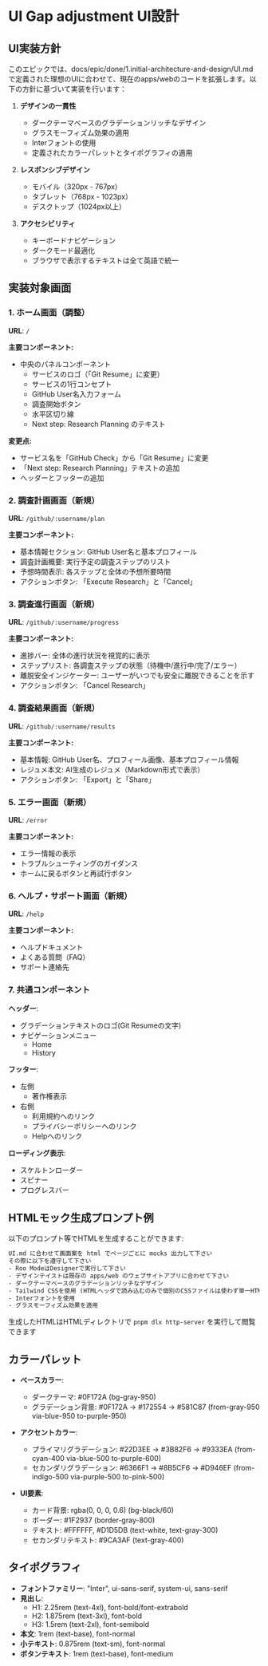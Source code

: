 # UI Gap adjustment UI設計

## UI実装方針

このエピックでは、docs/epic/done/1.initial-architecture-and-design/UI.mdで定義された理想のUIに合わせて、現在のapps/webのコードを拡張します。以下の方針に基づいて実装を行います：

1. **デザインの一貫性**
   - ダークテーマベースのグラデーションリッチなデザイン
   - グラスモーフィズム効果の適用
   - Interフォントの使用
   - 定義されたカラーパレットとタイポグラフィの適用

2. **レスポンシブデザイン**
   - モバイル（320px - 767px）
   - タブレット（768px - 1023px）
   - デスクトップ（1024px以上）

3. **アクセシビリティ**
   - キーボードナビゲーション
   - ダークモード最適化
   - ブラウザで表示するテキストは全て英語で統一

## 実装対象画面

### 1. ホーム画面（調整）

**URL**: `/`

**主要コンポーネント:**
- 中央のパネルコンポーネント
  - サービスのロゴ（「Git Resume」に変更）
  - サービスの1行コンセプト
  - GitHub User名入力フォーム
  - 調査開始ボタン
  - 水平区切り線
  - Next step: Research Planning のテキスト

**変更点:**
- サービス名を「GitHub Check」から「Git Resume」に変更
- 「Next step: Research Planning」テキストの追加
- ヘッダーとフッターの追加

### 2. 調査計画画面（新規）

**URL**: `/github/:username/plan`

**主要コンポーネント:**
- 基本情報セクション: GitHub User名と基本プロフィール
- 調査計画概要: 実行予定の調査ステップのリスト
- 予想時間表示: 各ステップと全体の予想所要時間
- アクションボタン: 「Execute Research」と「Cancel」

### 3. 調査進行画面（新規）

**URL**: `/github/:username/progress`

**主要コンポーネント:**
- 進捗バー: 全体の進行状況を視覚的に表示
- ステップリスト: 各調査ステップの状態（待機中/進行中/完了/エラー）
- 離脱安全インジケーター: ユーザーがいつでも安全に離脱できることを示す
- アクションボタン: 「Cancel Research」

### 4. 調査結果画面（新規）

**URL**: `/github/:username/results`

**主要コンポーネント:**
- 基本情報: GitHub User名、プロフィール画像、基本プロフィール情報
- レジュメ本文: AI生成のレジュメ（Markdown形式で表示）
- アクションボタン: 「Export」と「Share」

### 5. エラー画面（新規）

**URL**: `/error`

**主要コンポーネント:**
- エラー情報の表示
- トラブルシューティングのガイダンス
- ホームに戻るボタンと再試行ボタン

### 6. ヘルプ・サポート画面（新規）

**URL**: `/help`

**主要コンポーネント:**
- ヘルプドキュメント
- よくある質問（FAQ）
- サポート連絡先

### 7. 共通コンポーネント

**ヘッダー**:
- グラデーションテキストのロゴ(Git Resumeの文字)
- ナビゲーションメニュー
  - Home
  - History

**フッター**:
- 左側
  - 著作権表示
- 右側
  - 利用規約へのリンク
  - プライバシーポリシーへのリンク
  - Helpへのリンク

**ローディング表示**:
- スケルトンローダー
- スピナー
- プログレスバー

## HTMLモック生成プロンプト例

以下のプロンプト等でHTMLを生成することができます:
```html
UI.md に合わせて画面案を html でページごとに mocks 出力して下さい
その際に以下を遵守して下さい
- Roo ModeはDesignerで実行して下さい
- デザインテイストは既存の apps/web のウェブサイトアプリに合わせて下さい
- ダークテーマベースのグラデーションリッチなデザイン
- Tailwind CSSを使用 (HTMLヘッダで読み込むのみで個別のCSSファイルは使わず単一HTMLで画面表示可能とする)
- Interフォントを使用
- グラスモーフィズム効果を適用
```

生成したHTMLはHTMLディレクトリで `pnpm dlx http-server` を実行して閲覧できます

## カラーパレット

- **ベースカラー**: 
  - ダークテーマ: #0F172A (bg-gray-950)
  - グラデーション背景: #0F172A → #172554 → #581C87 (from-gray-950 via-blue-950 to-purple-950)

- **アクセントカラー**: 
  - プライマリグラデーション: #22D3EE → #3B82F6 → #9333EA (from-cyan-400 via-blue-500 to-purple-600)
  - セカンダリグラデーション: #6366F1 → #8B5CF6 → #D946EF (from-indigo-500 via-purple-500 to-pink-500)

- **UI要素**:
  - カード背景: rgba(0, 0, 0, 0.6) (bg-black/60)
  - ボーダー: #1F2937 (border-gray-800)
  - テキスト: #FFFFFF, #D1D5DB (text-white, text-gray-300)
  - セカンダリテキスト: #9CA3AF (text-gray-400)

## タイポグラフィ

- **フォントファミリー**: "Inter", ui-sans-serif, system-ui, sans-serif
- **見出し**: 
  - H1: 2.25rem (text-4xl), font-bold/font-extrabold
  - H2: 1.875rem (text-3xl), font-bold
  - H3: 1.5rem (text-2xl), font-semibold
- **本文**: 1rem (text-base), font-normal
- **小テキスト**: 0.875rem (text-sm), font-normal
- **ボタンテキスト**: 1rem (text-base), font-medium
